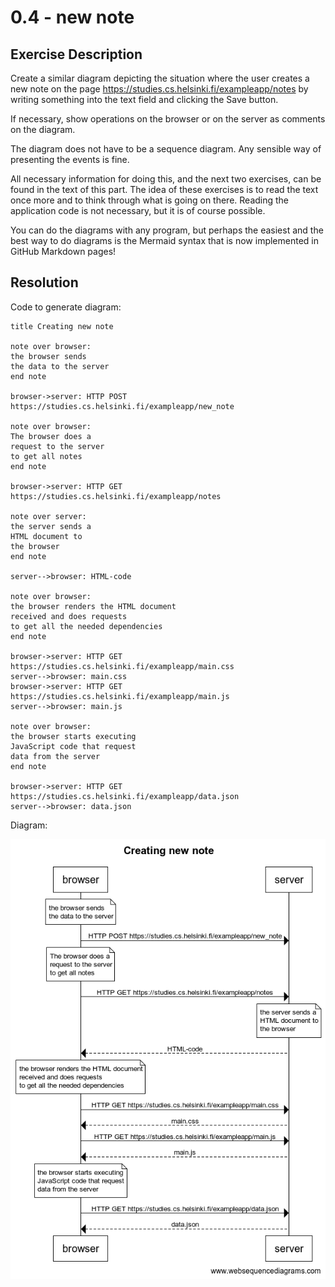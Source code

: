 # 0.4 - new note

## Exercise Description

Create a similar diagram depicting the situation where the user creates a new note on the page <https://studies.cs.helsinki.fi/exampleapp/notes> by writing something into the text field and clicking the Save button.

If necessary, show operations on the browser or on the server as comments on the diagram.

The diagram does not have to be a sequence diagram. Any sensible way of presenting the events is fine.

All necessary information for doing this, and the next two exercises, can be found in the text of this part. The idea of these exercises is to read the text once more and to think through what is going on there. Reading the application code is not necessary, but it is of course possible.

You can do the diagrams with any program, but perhaps the easiest and the best way to do diagrams is the Mermaid syntax that is now implemented in GitHub Markdown pages!

## Resolution

Code to generate diagram:

```text
title Creating new note

note over browser:
the browser sends
the data to the server
end note

browser->server: HTTP POST https://studies.cs.helsinki.fi/exampleapp/new_note

note over browser:
The browser does a 
request to the server
to get all notes
end note

browser->server: HTTP GET https://studies.cs.helsinki.fi/exampleapp/notes

note over server:
the server sends a 
HTML document to 
the browser
end note

server-->browser: HTML-code

note over browser:
the browser renders the HTML document
received and does requests 
to get all the needed dependencies
end note

browser->server: HTTP GET https://studies.cs.helsinki.fi/exampleapp/main.css
server-->browser: main.css
browser->server: HTTP GET https://studies.cs.helsinki.fi/exampleapp/main.js
server-->browser: main.js

note over browser:
the browser starts executing
JavaScript code that request
data from the server
end note

browser->server: HTTP GET https://studies.cs.helsinki.fi/exampleapp/data.json
server-->browser: data.json
```

Diagram:

![Creating new note diagram](./img/creating_new_note.png "Creating new note diagram")
